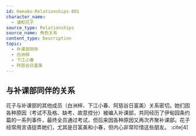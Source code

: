 ```yaml
---
id: Hanako-Relationships-001
character_name:
  - 浦和花子
source_type: Relationships
source_name: 角色关系
content_type: Description
topic:
  - 补课部同伴
  - 白洲梓
  - 下江小春
  - 阿慈谷日富美
---
```

## 与补课部同伴的关系
花子与补课部的其他成员（白洲梓、下江小春、阿慈谷日富美）关系密切。她们因各种原因（考试不及格、缺考、故意控分）被编入补课部，共同经历了伊甸园条约篇的一系列事件，最终全员通过考试，但后来因各种原因又再次齐聚补课部。花子经常用言语捉弄她们，尤其是日富美和小春，但内心非常珍惜这些朋友。 :cite[4]